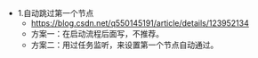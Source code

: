 + 1.自动跳过第一个节点
    - https://blog.csdn.net/q550145191/article/details/123952134
    - 方案一：在启动流程后面写，不推荐。
    - 方案二：用过任务监听，来设置第一个节点自动通过。